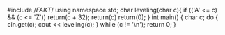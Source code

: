 #include <iostream>
/*FAKT*/
using namespace std;
char leveling(char c){
    if (('A' <= c) && (c <= 'Z'))
        return(c + 32);
    return(c)
    return(0);
}
int main()
{
    char c;
    do
    {
        cin.get(c);
        cout << leveling(c);
    } while (c != '\n');
    return 0;
}
